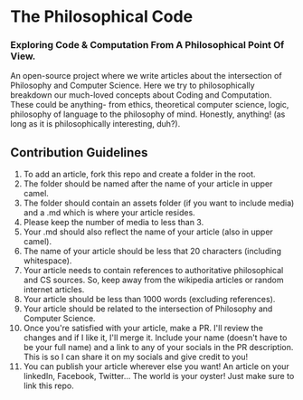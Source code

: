 # The Philosophical Code
### Exploring Code &amp; Computation From A Philosophical Point Of View.

  An open-source project where we write articles about the intersection of Philosophy and Computer Science. Here we try to philosophically breakdown our much-loved concepts about Coding and Computation. These could be anything- from ethics, theoretical computer science, logic, philosophy of language to the philosophy of mind. Honestly, anything! (as long as it is philosophically interesting, duh?).
  

## Contribution Guidelines
  
  1. To add an article, fork this repo and create a folder in the root. 
  2. The folder should be named after the name of your article in upper camel.
  3. The folder should contain an assets folder (if you want to include media) and a .md which is where your article resides.
  4. Please keep the number of media to less than 3.
  5. Your .md should also reflect the name of your article (also in upper camel).
  6. The name of your article should be less that 20 characters (including whitespace).
  7. Your article needs to contain references to authoritative philosophical and CS sources. So, keep away from the wikipedia articles or random internet articles.
  8. Your article should be less than 1000 words (excluding references).
  9. Your article should be related to the intersection of Philosophy and Computer Science.
  10. Once you're satisfied with your article, make a PR. I'll review the changes and if I like it, I'll merge it. Include your name (doesn't have to be your full name) and a link to any of your socials in the PR description. This is so I can share it on my socials and give credit to you!
  11. You can publish your article wherever else you want! An article on your linkedIn, Facebook, Twitter... The world is your oyster! Just make sure to link this repo.
